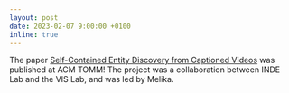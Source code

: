```yaml
---
layout: post
date: 2023-02-07 9:00:00 +0100
inline: true
---
```




The paper [Self-Contained Entity Discovery from Captioned Videos](https://dl.acm.org/doi/10.1145/3583138) was published at ACM TOMM! The project was a collaboration between INDE Lab and the VIS Lab, and was led by Melika.
